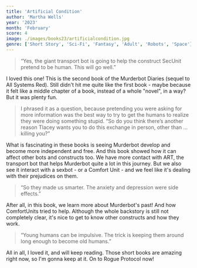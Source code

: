 ```yaml
---
title: 'Artificial Condition'
author: 'Martha Wells'
year: '2023'
month: 'February'
score: 4
image: ./images/books23/artificialcondition.jpg
genre: ['Short Story', 'Sci-Fi', 'Fantasy', 'Adult', 'Robots', 'Space']
---
```


> “Yes, the giant transport bot is going to help the construct SecUnit pretend to be human. This will go well.”

I loved this one! This is the second book of the Murderbot Diaries (sequel to All Systems Red). Still didn't hit me quite like the first book - maybe because it felt like a middle chapter of a book, instead of a whole "novel", in a way? But it was plenty fun.

> I phrased it as a question, because pretending you were asking for more information was the best way to try to get the humans to realize they were doing something stupid. “So do you think there’s another reason Tlacey wants you to do this exchange in person, other than … killing you?”

What is fascinating in these books is seeing Murderbot develop and become more independent and free. And this book showed how it can affect other bots and constructs too. We have more contact with ART, the transport bot that helps Murderbot quite a lot in this journey. But we also see it interact with a sexbot - or a Comfort Unit - and we feel like it's dealing with their prejudices on them.

> “So they made us smarter. The anxiety and depression were side effects.”

After all, in this book, we learn more about Murderbot's past! And how ComfortUnits tried to help. Although the whole backstory is still not completely clear, it's nice to get to know other constructs and how they work.

> “Young humans can be impulsive. The trick is keeping them around long enough to become old humans.”

All in all, I loved it, and will keep reading. Those short books are amazing right now, so I'm gonna keep at it. On to Rogue Protocol now!
